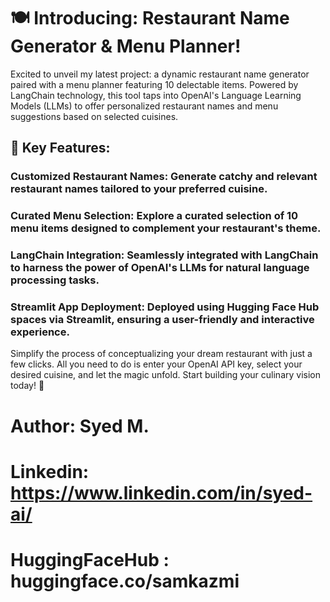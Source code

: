 # 🍽️ Introducing: Restaurant Name Generator & Menu Planner!

Excited to unveil my latest project: a dynamic restaurant name generator paired with a menu planner featuring 10 delectable items. Powered by LangChain technology, this tool taps into OpenAI's Language Learning Models (LLMs) to offer personalized restaurant names and menu suggestions based on selected cuisines.

## 🔑 Key Features:

### Customized Restaurant Names: Generate catchy and relevant restaurant names tailored to your preferred cuisine.
### Curated Menu Selection: Explore a curated selection of 10 menu items designed to complement your restaurant's theme.
### LangChain Integration: Seamlessly integrated with LangChain to harness the power of OpenAI's LLMs for natural language processing tasks.
### Streamlit App Deployment: Deployed using Hugging Face Hub spaces via Streamlit, ensuring a user-friendly and interactive experience.
Simplify the process of conceptualizing your dream restaurant with just a few clicks. All you need to do is enter your OpenAI API key, select your desired cuisine, and let the magic unfold. Start building your culinary vision today! 🚀

# Author: Syed M.
# Linkedin: https://www.linkedin.com/in/syed-ai/
# HuggingFaceHub : huggingface.co/samkazmi

